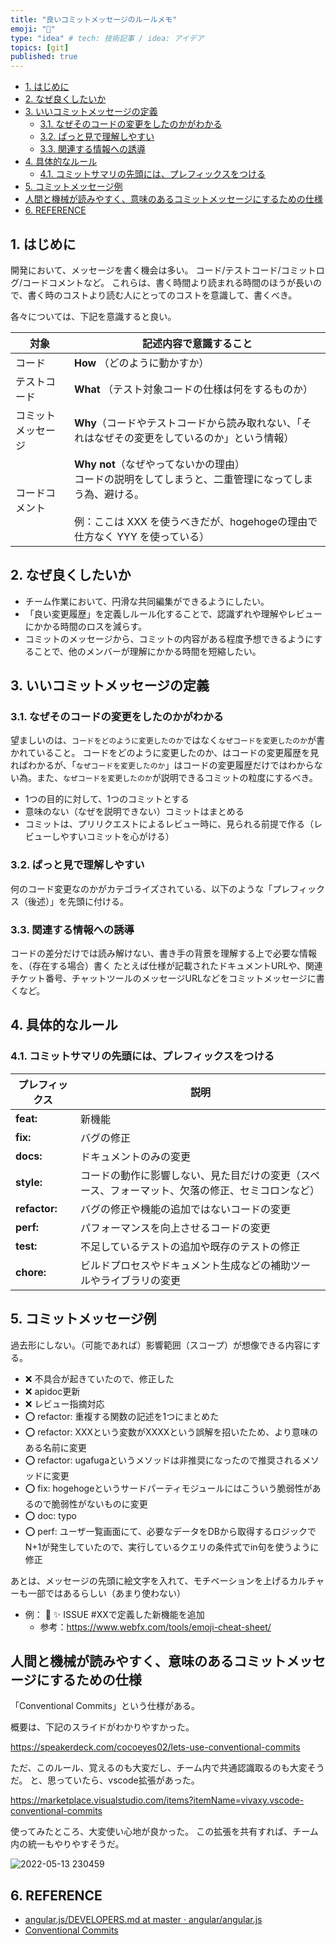 ```yaml
---
title: "良いコミットメッセージのルールメモ"
emoji: "🌟"
type: "idea" # tech: 技術記事 / idea: アイデア
topics: [git]
published: true
---
```


- [1. はじめに](#1.-%E3%81%AF%E3%81%98%E3%82%81%E3%81%AB)
- [2. なぜ良くしたいか](#2.-%E3%81%AA%E3%81%9C%E8%89%AF%E3%81%8F%E3%81%97%E3%81%9F%E3%81%84%E3%81%8B)
- [3. いいコミットメッセージの定義](#3.-%E3%81%84%E3%81%84%E3%82%B3%E3%83%9F%E3%83%83%E3%83%88%E3%83%A1%E3%83%83%E3%82%BB%E3%83%BC%E3%82%B8%E3%81%AE%E5%AE%9A%E7%BE%A9)
  - [3.1. なぜそのコードの変更をしたのかがわかる](#3.1.-%E3%81%AA%E3%81%9C%E3%81%9D%E3%81%AE%E3%82%B3%E3%83%BC%E3%83%89%E3%81%AE%E5%A4%89%E6%9B%B4%E3%82%92%E3%81%97%E3%81%9F%E3%81%AE%E3%81%8B%E3%81%8C%E3%82%8F%E3%81%8B%E3%82%8B)
  - [3.2. ぱっと見で理解しやすい](#3.2.-%E3%81%B1%E3%81%A3%E3%81%A8%E8%A6%8B%E3%81%A7%E7%90%86%E8%A7%A3%E3%81%97%E3%82%84%E3%81%99%E3%81%84)
  - [3.3. 関連する情報への誘導](#3.3.-%E9%96%A2%E9%80%A3%E3%81%99%E3%82%8B%E6%83%85%E5%A0%B1%E3%81%B8%E3%81%AE%E8%AA%98%E5%B0%8E)
- [4. 具体的なルール](#4.-%E5%85%B7%E4%BD%93%E7%9A%84%E3%81%AA%E3%83%AB%E3%83%BC%E3%83%AB)
  - [4.1. コミットサマリの先頭には、プレフィックスをつける](#4.1.-%E3%82%B3%E3%83%9F%E3%83%83%E3%83%88%E3%82%B5%E3%83%9E%E3%83%AA%E3%81%AE%E5%85%88%E9%A0%AD%E3%81%AB%E3%81%AF%E3%80%81%E3%83%97%E3%83%AC%E3%83%95%E3%82%A3%E3%83%83%E3%82%AF%E3%82%B9%E3%82%92%E3%81%A4%E3%81%91%E3%82%8B)
- [5. コミットメッセージ例](#5.-%E3%82%B3%E3%83%9F%E3%83%83%E3%83%88%E3%83%A1%E3%83%83%E3%82%BB%E3%83%BC%E3%82%B8%E4%BE%8B)
- [人間と機械が読みやすく、意味のあるコミットメッセージにするための仕様](#%E4%BA%BA%E9%96%93%E3%81%A8%E6%A9%9F%E6%A2%B0%E3%81%8C%E8%AA%AD%E3%81%BF%E3%82%84%E3%81%99%E3%81%8F%E3%80%81%E6%84%8F%E5%91%B3%E3%81%AE%E3%81%82%E3%82%8B%E3%82%B3%E3%83%9F%E3%83%83%E3%83%88%E3%83%A1%E3%83%83%E3%82%BB%E3%83%BC%E3%82%B8%E3%81%AB%E3%81%99%E3%82%8B%E3%81%9F%E3%82%81%E3%81%AE%E4%BB%95%E6%A7%98)
- [6. REFERENCE](#6.-reference)

## 1. はじめに

開発において、メッセージを書く機会は多い。
コード/テストコード/コミットログ/コードコメントなど。
これらは、書く時間より読まれる時間のほうが長いので、書く時のコストより読む人にとってのコストを意識して、書くべき。

各々については、下記を意識すると良い。

| 対象               | 記述内容で意識すること                                                                                                                                                                        |
| ------------------ | --------------------------------------------------------------------------------------------------------------------------------------------------------------------------------------------- |
| コード             | **How** （どのように動かすか）                                                                                                                                                                |
| テストコード       | **What** （テスト対象コードの仕様は何をするものか）                                                                                                                                           |
| コミットメッセージ | **Why**（コードやテストコードから読み取れない、「それはなぜその変更をしているのか」という情報）                                                                                               |
| コードコメント     | **Why not**（なぜやってないかの理由） <br/>コードの説明をしてしまうと、二重管理になってしまう為、避ける。<br/><br/>例：ここは XXX を使うべきだが、hogehogeの理由で仕方なく YYY を使っている） |

## 2. なぜ良くしたいか

- チーム作業において、円滑な共同編集ができるようにしたい。
- 「良い変更履歴」を定義しルール化することで、認識ずれや理解やレビューにかかる時間のロスを減らす。
- コミットのメッセージから、コミットの内容がある程度予想できるようにすることで、他のメンバーが理解にかかる時間を短縮したい。

## 3. いいコミットメッセージの定義

### 3.1. なぜそのコードの変更をしたのかがわかる

望ましいのは、`コードをどのように変更したのか`ではなく`なぜコードを変更したのか`が書かれていること。
コードをどのように変更したのか、はコードの変更履歴を見ればわかるが、「`なぜコードを変更したのか`」はコードの変更履歴だけではわからない為。また、`なぜコードを変更したのか`が説明できるコミットの粒度にするべき。

- 1つの目的に対して、1つのコミットとする
- 意味のない（なぜを説明できない）コミットはまとめる
- コミットは、プリリクエストによるレビュー時に、見られる前提で作る（レビューしやすいコミットを心がける）

### 3.2. ぱっと見で理解しやすい

何のコード変更なのかがカテゴライズされている、以下のような「プレフィックス（後述）」を先頭に付ける。

### 3.3. 関連する情報への誘導

コードの差分だけでは読み解けない、書き手の背景を理解する上で必要な情報を、（存在する場合）書く
たとえば仕様が記載されたドキュメントURLや、関連チケット番号、チャットツールのメッセージURLなどをコミットメッセージに書くなど。

## 4. 具体的なルール

### 4.1. コミットサマリの先頭には、プレフィックスをつける

| プレフィックス | 説明                                                                                             |
| -------------- | ------------------------------------------------------------------------------------------------ |
| **feat:**      | 新機能                                                                                           |
| **fix:**       | バグの修正                                                                                       |
| **docs:**      | ドキュメントのみの変更                                                                           |
| **style:**     | コードの動作に影響しない、見た目だけの変更（スペース、フォーマット、欠落の修正、セミコロンなど） |
| **refactor:**  | バグの修正や機能の追加ではないコードの変更                                                       |
| **perf:**      | パフォーマンスを向上させるコードの変更                                                           |
| **test:**      | 不足しているテストの追加や既存のテストの修正                                                     |
| **chore:**     | ビルドプロセスやドキュメント生成などの補助ツールやライブラリの変更                               |

## 5. コミットメッセージ例

過去形にしない。（可能であれば）影響範囲（スコープ）が想像できる内容にする。

- ❌ 不具合が起きていたので、修正した
- ❌ apidoc更新
- ❌ レビュー指摘対応
- ⭕️ refactor: 重複する関数の記述を1つにまとめた
- ⭕️ refactor: XXXという変数がXXXXという誤解を招いたため、より意味のある名前に変更
- ⭕️ refactor: ugafugaというメソッドは非推奨になったので推奨されるメソッドに変更
- ⭕️ fix: hogehogeというサードパーティモジュールにはこういう脆弱性があるので脆弱性がないものに変更
- ⭕️ doc: typo
- ⭕️ perf: ユーザ一覧画面にて、必要なデータをDBから取得するロジックでN+1が発生していたので、実行しているクエリの条件式でin句を使うように修正

あとは、メッセージの先頭に絵文字を入れて、モチベーションを上げるカルチャーも一部ではあるらしい（あまり使わない）

- 例： 🎉 :sparkles: ISSUE #XXで定義した新機能を追加
  - 参考：https://www.webfx.com/tools/emoji-cheat-sheet/

## 人間と機械が読みやすく、意味のあるコミットメッセージにするための仕様

「Conventional Commits」という仕様がある。

概要は、下記のスライドがわかりやすかった。

https://speakerdeck.com/cocoeyes02/lets-use-conventional-commits

ただ、このルール、覚えるのも大変だし、チーム内で共通認識取るのも大変そうだ。
と、思っていたら、vscode拡張があった。

https://marketplace.visualstudio.com/items?itemName=vivaxy.vscode-conventional-commits

使ってみたところ、大変使い心地が良かった。
この拡張を共有すれば、チーム内の統一もやりやすそうだ。

![ 2022-05-13 230459](https://i.imgur.com/AOA3Dcl.png)

## 6. REFERENCE

- [angular.js/DEVELOPERS.md at master · angular/angular.js](https://github.com/angular/angular.js/blob/master/DEVELOPERS.md#-git-commit-guidelines)
- [Conventional Commits](https://www.conventionalcommits.org/en/v1.0.0/#summary)
